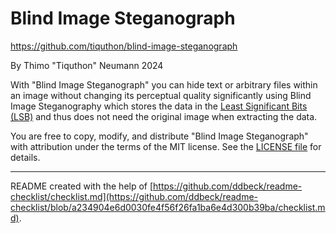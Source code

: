 # Blind Image Steganograph

https://github.com/tiquthon/blind-image-steganograph

By Thimo "Tiquthon" Neumann 2024

With "Blind Image Steganograph" you can hide text or arbitrary files within an image without changing its perceptual quality significantly using Blind Image Steganography which stores the data in the [Least Significant Bits (LSB)](https://en.wikipedia.org/wiki/Bit_numbering#Least_significant_bit) and thus does not need the original image when extracting the data.

You are free to copy, modify, and distribute "Blind Image Steganograph" with attribution under the terms of the MIT license.
See the [LICENSE file](./LICENSE) for details.

---

README created with the help of [https://github.com/ddbeck/readme-checklist/checklist.md](https://github.com/ddbeck/readme-checklist/blob/a234904e6d0030fe4f56f26fa1ba6e4d300b39ba/checklist.md).
